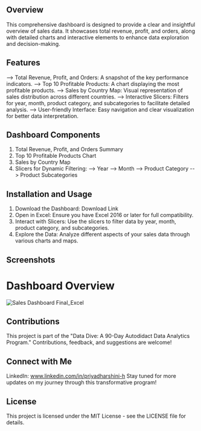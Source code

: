 ## Overview
This comprehensive dashboard is designed to provide a clear and insightful overview of sales data. It showcases total revenue, profit, and orders, along with detailed charts and interactive elements to enhance data exploration and decision-making.

## Features
--> Total Revenue, Profit, and Orders: A snapshot of the key performance indicators.
--> Top 10 Profitable Products: A chart displaying the most profitable products.
--> Sales by Country Map: Visual representation of sales distribution across different countries.
--> Interactive Slicers: Filters for year, month, product category, and subcategories to facilitate detailed analysis.
--> User-friendly Interface: Easy navigation and clear visualization for better data interpretation.

## Dashboard Components
1. Total Revenue, Profit, and Orders Summary
2. Top 10 Profitable Products Chart
3. Sales by Country Map
4. Slicers for Dynamic Filtering:
   --> Year
   --> Month
   --> Product Category
   --> Product Subcategories

## Installation and Usage
1. Download the Dashboard: Download Link
2. Open in Excel: Ensure you have Excel 2016 or later for full compatibility.
3. Interact with Slicers: Use the slicers to filter data by year, month, product category, and subcategories.
4. Explore the Data: Analyze different aspects of your sales data through various charts and maps.

## Screenshots
# Dashboard Overview
![Sales Dashboard Final_Excel](https://github.com/itzpriya/Dynamic-Sales-Dashboard-in-Excel/assets/97754388/8b1b1ed4-8297-4655-bf5a-b00d31f118aa)

## Contributions
This project is part of the "Data Dive: A 90-Day Autodidact Data Analytics Program." Contributions, feedback, and suggestions are welcome!

## Connect with Me
LinkedIn: www.linkedin.com/in/priyadharshini-h
Stay tuned for more updates on my journey through this transformative program!

## License
This project is licensed under the MIT License - see the LICENSE file for details.

